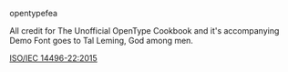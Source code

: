 opentypefea

All credit for The Unofficial OpenType Cookbook and it's accompanying Demo Font goes to Tal Leming, God among men.

[ISO/IEC 14496-22:2015](http://standards.iso.org/ittf/PubliclyAvailableStandards/c066391_ISO_IEC_14496-22_2015.zip)
